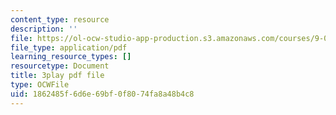 ```yaml
---
content_type: resource
description: ''
file: https://ol-ocw-studio-app-production.s3.amazonaws.com/courses/9-00sc-introduction-to-psychology-fall-2011/1862485f6d6e69bf0f8074fa8a48b4c8_zPPsdsAQBx4.pdf
file_type: application/pdf
learning_resource_types: []
resourcetype: Document
title: 3play pdf file
type: OCWFile
uid: 1862485f-6d6e-69bf-0f80-74fa8a48b4c8
---
```

